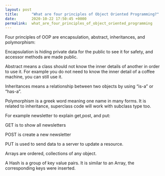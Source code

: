 ```yaml
---
layout: post
title:      "What are four principles of Object Oriented Programming?"
date:       2020-10-22 17:50:45 +0000
permalink:  what_are_four_principles_of_object_oriented_programming
---
```



Four principles of OOP are encapsulation, abstract, inheritances, and polymorphism:

Encapsulation is hiding private data for the public to see it for safety, and accessor methods are made public.

Abstract means a class should not know the inner details of another in order to use it. For example you do not need to know the inner detail of a coffee machine, you can still use it.

Inheritances means a relationship between two objects by using “is-a” or “has-a”. 

Polymorphism is a greek word meaning one name in many forms. It is related to inheritance, superclass code will work with subclass type too.


For example newsletter to explain get,post, and put:

GET is to show all newsletters

POST is create a new newsletter

PUT is used to send data to a server to update a resource.

Arrays are ordered, collections of any object. 

A Hash is a group of key value pairs. It is similar to an Array, the corresponding keys were inserted.
